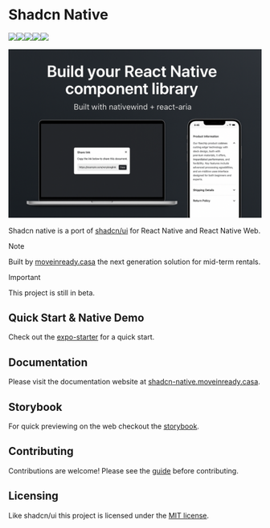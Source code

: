 # Shadcn Native

<div style="display: flex; flex-direction: row;">
  <img src="https://img.shields.io/badge/Expo-1B1F23" />
  <img src="https://img.shields.io/badge/React_Native-20232A" />
  <img src="https://img.shields.io/badge/iOS-000000" />
  <img src="https://img.shields.io/badge/Android-3DDC84" />
  <img src="https://img.shields.io/badge/MIT-green" />
</div>

<br />

<img src="/assets/cover-image.png" alt="cover image" />

Shadcn native is a port of [shadcn/ui](https://github.com/shadcn-ui/ui) for React Native and React Native Web.

> [!NOTE]
>
> Built by [moveinready.casa](https://www.moveinready.casa/) the next generation solution for mid-term rentals.

> [!IMPORTANT]
>
> This project is still in beta.

## Quick Start & Native Demo

Check out the [expo-starter](https://github.com/moveinready-casa/expo-starter) for a quick start.

## Documentation

Please visit the documentation website at [shadcn-native.moveinready.casa](https://www.shadcn-native.moveinready.casa).

## Storybook

For quick previewing on the web checkout the [storybook](https://www.storybook.shadcn-native.moveinready.casa).

## Contributing

Contributions are welcome! Please see the [guide](/CONTRIBUTING.md) before contributing.

## Licensing

Like shadcn/ui this project is licensed under the [MIT license](/LICENSE).
